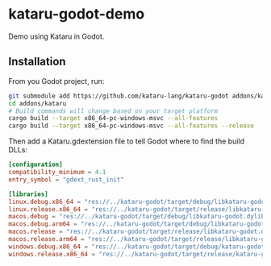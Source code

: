 # kataru-godot-demo
Demo using Kataru in Godot.

## Installation

From you Godot project, run:

```sh
git submodule add https://github.com/kataru-lang/kataru-godot addons/kataru
cd addons/kataru
# Build commands will change based on your target platform
cargo build --target x86_64-pc-windows-msvc --all-features
cargo build --target x86_64-pc-windows-msvc --all-features --release
```

Then add a Kataru.gdextension file to tell Godot where to find the build DLLs:

```toml
[configuration]
compatibility_minimum = 4.1
entry_symbol = "gdext_rust_init"

[libraries]
linux.debug.x86_64 = "res://../kataru-godot/target/debug/libkataru-godot.so"
linux.release.x86_64 = "res://../kataru-godot/target/release/libkataru-godot.so"
macos.debug = "res://../kataru-godot/target/debug/libkataru-godot.dylib"
macos.debug.arm64 = "res://../kataru-godot/target/debug/libkataru-godot.dylib"
macos.release = "res://../kataru-godot/target/release/libkataru-godot.dylib"
macos.release.arm64 = "res://../kataru-godot/target/release/libkataru-godot.dylib"
windows.debug.x86_64 = "res://../kataru-godot/target/debug/kataru-godot.dll"
windows.release.x86_64 = "res://../kataru-godot/target/release/kataru-godot.dll"
```